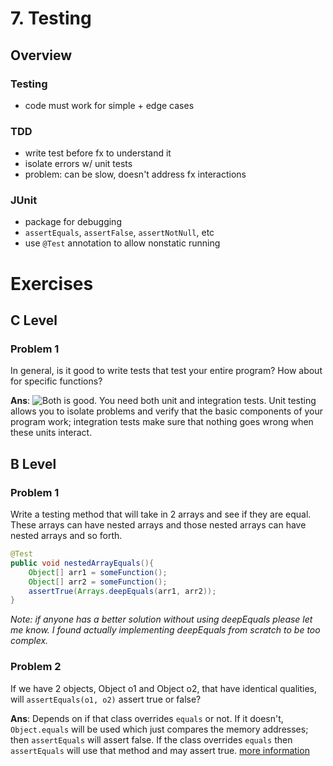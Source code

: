 # 7. Testing
## Overview
### Testing
- code must work for simple + edge cases
### TDD
- write test before fx to understand it
- isolate errors w/ unit tests
- problem: can be slow, doesn't address fx interactions
### JUnit
- package for debugging
- `assertEquals`, `assertFalse`, `assertNotNull`, etc
- use `@Test` annotation to allow nonstatic running
# Exercises
## C Level
### Problem 1
In general, is it good to write tests that test your entire program? How about for specific functions?

**Ans**: 
![Both is good.](https://64.media.tumblr.com/03d19e83eaf67ef680e8fbbe53a6051c/tumblr_oxvsg1sZGC1tx7nmpo3_500.jpg)
You need both unit and integration tests. Unit testing allows you to isolate problems and verify that the basic components of your program work; integration tests make sure that nothing goes wrong when these units interact.

## B Level
### Problem 1
Write a testing method that will take in 2 arrays and see if they are equal. These arrays can have nested arrays and those nested arrays can have nested arrays and so forth.
```java
@Test
public void nestedArrayEquals(){
	Object[] arr1 = someFunction();
	Object[] arr2 = someFunction();
	assertTrue(Arrays.deepEquals(arr1, arr2));
}
```
*Note: if anyone has a better solution without using deepEquals please let me know. I found actually implementing deepEquals from scratch to be too complex.*

### Problem 2
If we have 2 objects, Object o1 and Object o2, that have identical qualities, will `assertEquals(o1, o2)` assert true or false?

**Ans**: Depends on if that class overrides `equals` or not. If it doesn't, `Object.equals` will be used which just compares the memory addresses; then `assertEquals` will assert false. If the class overrides `equals` then `assertEquals` will use that method and may assert true.
[more information](https://stackoverflow.com/questions/13607597/does-assertequalsobject-o1-object-o2-uses-the-equals-method)
